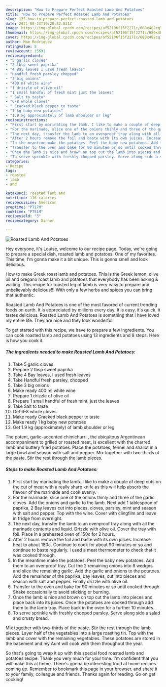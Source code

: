 ```yaml
---
description: "How to Prepare Perfect Roasted Lamb And Potatoes"
title: "How to Prepare Perfect Roasted Lamb And Potatoes"
slug: 135-how-to-prepare-perfect-roasted-lamb-and-potatoes
date: 2021-08-23T19:28:32.831Z
image: https://img-global.cpcdn.com/recipes/af52106f15f2271c/680x482cq70/roasted-lamb-and-potatoes-recipe-main-photo.jpg
thumbnail: https://img-global.cpcdn.com/recipes/af52106f15f2271c/680x482cq70/roasted-lamb-and-potatoes-recipe-main-photo.jpg
cover: https://img-global.cpcdn.com/recipes/af52106f15f2271c/680x482cq70/roasted-lamb-and-potatoes-recipe-main-photo.jpg
author: Mae Rodriquez
ratingvalue: 5
reviewcount: 15691
recipeingredient:
- "5 garlic cloves"
- "2 tbsp sweet paprika"
- "4 Bay leaves I used fresh leaves"
- "Handful fresh parsley chopped"
- "3 big onions"
- "400 ml white wine"
- "1 drizzle of olive oil"
- "1 small handful of fresh mint just the leaves"
- " Salt to taste"
- "6-8 whole cloves"
- " Cracked black pepper to taste"
- "1 kg baby new potatoes"
- "1.9 kg approximately of lamb shoulder or leg"
recipeinstructions:
- "First start by marinating the lamb. I like to make a couple of deep cuts on the cut of meat with a really sharp knife as this will help absorb the flavour of the marinade and cook evenly."
- "For the marinade, slice one of the onions thinly and three of the garlic cloves. Add the onions and garlic to the lamb. Next add 1 tablespoon of paprika, 2 Bay leaves cut into pieces, cloves, parsley, mint and season with salt and pepper. Top with the wine. Cover with clingfilm and leave in fridge from overnight."
- "The next day, transfer the lamb to an ovenproof tray along with all the marinade contents and liquid. Drizzle with olive oil. Cover the tray with foil. Place in a preheated oven of 150c for 2 hours."
- "After 2 hours remove the foil and baste with its own juices. Increase heat to about 180c. Continue to cook for about 90 minutes or so and continue to baste regularly. I used a meat thermometer to check that it was cooked through."
- "In the meantime make the potatoes. Peel the baby new potatoes. Add them to an ovenproof tray. Cut the 2 remaining onions into 8 wedges and slice the remaining garlic. Add the garlic and onions to the potatoes. Add the remainder of the paprika, bay leaves, cut into pieces and season with salt and pepper. Finally drizzle with olive oil."
- "Transfer to the oven and bake for 90 minutes or so until cooked through. Shake occasionally to avoid sticking or burning."
- "Once the lamb is nice and brown on top cut the lamb into pieces and place back into its juices. Once the potatoes are cooked through add them to the lamb tray. Place back in the oven for a further 10 minutes."
- "To serve sprinkle with freshly chopped parsley. Serve along side a salad and crusty bread."
categories:
- Recipe
tags:
- roasted
- lamb
- and

katakunci: roasted lamb and 
nutrition: 116 calories
recipecuisine: American
preptime: "PT17M"
cooktime: "PT51M"
recipeyield: "3"
recipecategory: Dinner

---
```



![Roasted Lamb And Potatoes](https://img-global.cpcdn.com/recipes/af52106f15f2271c/680x482cq70/roasted-lamb-and-potatoes-recipe-main-photo.jpg)

Hey everyone, it's Louise, welcome to our recipe page. Today, we're going to prepare a special dish, roasted lamb and potatoes. One of my favorites. This time, I'm gonna make it a bit unique. This is gonna smell and look delicious.

How to make Greek roast lamb and potatoes. This is the Greek lemon, olive oil and oregano roast lamb and potatoes that everybody has been asking &amp; waiting. This recipe for roasted leg of lamb is very easy to prepare and unbelievably delicious!!! With only a few herbs and spices you can bring that authentic.

Roasted Lamb And Potatoes is one of the most favored of current trending foods on earth. It is appreciated by millions every day. It is easy, it's quick, it tastes delicious. Roasted Lamb And Potatoes is something that I have loved my entire life. They are nice and they look wonderful.


To get started with this recipe, we have to prepare a few ingredients. You can cook roasted lamb and potatoes using 13 ingredients and 8 steps. Here is how you cook it.

<!--inarticleads1-->

##### The ingredients needed to make Roasted Lamb And Potatoes:

1. Take 5 garlic cloves
1. Prepare 2 tbsp sweet paprika
1. Take 4 Bay leaves, I used fresh leaves
1. Take Handful fresh parsley, chopped
1. Take 3 big onions
1. Make ready 400 ml white wine
1. Prepare 1 drizzle of olive oil
1. Prepare 1 small handful of fresh mint, just the leaves
1. Take  Salt to taste
1. Get 6-8 whole cloves
1. Make ready  Cracked black pepper to taste
1. Make ready 1 kg baby new potatoes
1. Get 1.9 kg (approximately) of lamb shoulder or leg


The potent, garlic-accented chimichurri , the ubiquitous Argentinean accompaniment to grilled or roasted meat, is excellent with the charred lamb and buttery fried potatoes. Place the potatoes, fennel and shallot in a large bowl and season with salt and pepper. Mix together with two-thirds of the paste. Stir the rest through the lamb pieces. 

<!--inarticleads2-->

##### Steps to make Roasted Lamb And Potatoes:

1. First start by marinating the lamb. I like to make a couple of deep cuts on the cut of meat with a really sharp knife as this will help absorb the flavour of the marinade and cook evenly.
1. For the marinade, slice one of the onions thinly and three of the garlic cloves. Add the onions and garlic to the lamb. Next add 1 tablespoon of paprika, 2 Bay leaves cut into pieces, cloves, parsley, mint and season with salt and pepper. Top with the wine. Cover with clingfilm and leave in fridge from overnight.
1. The next day, transfer the lamb to an ovenproof tray along with all the marinade contents and liquid. Drizzle with olive oil. Cover the tray with foil. Place in a preheated oven of 150c for 2 hours.
1. After 2 hours remove the foil and baste with its own juices. Increase heat to about 180c. Continue to cook for about 90 minutes or so and continue to baste regularly. I used a meat thermometer to check that it was cooked through.
1. In the meantime make the potatoes. Peel the baby new potatoes. Add them to an ovenproof tray. Cut the 2 remaining onions into 8 wedges and slice the remaining garlic. Add the garlic and onions to the potatoes. Add the remainder of the paprika, bay leaves, cut into pieces and season with salt and pepper. Finally drizzle with olive oil.
1. Transfer to the oven and bake for 90 minutes or so until cooked through. Shake occasionally to avoid sticking or burning.
1. Once the lamb is nice and brown on top cut the lamb into pieces and place back into its juices. Once the potatoes are cooked through add them to the lamb tray. Place back in the oven for a further 10 minutes.
1. To serve sprinkle with freshly chopped parsley. Serve along side a salad and crusty bread.


Mix together with two-thirds of the paste. Stir the rest through the lamb pieces. Layer half of the vegetables into a large roasting tin. Top with the lamb and cover with the remaining vegetables. These potatoes are stored in the basement and my Aunt will cook with them throughout the year. 

So that's going to wrap it up with this special food roasted lamb and potatoes recipe. Thank you very much for your time. I'm confident that you will make this at home. There's gonna be interesting food at home recipes coming up. Remember to bookmark this page in your browser, and share it to your family, colleague and friends. Thanks again for reading. Go on get cooking!
